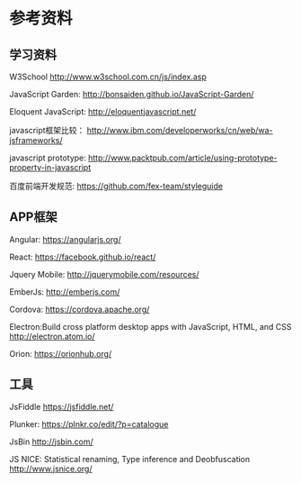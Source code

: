 # 参考资料

## 学习资料
W3School
    http://www.w3school.com.cn/js/index.asp

JavaScript Garden:
    http://bonsaiden.github.io/JavaScript-Garden/

Eloquent JavaScript:
    http://eloquentjavascript.net/

javascript框架比较：
    http://www.ibm.com/developerworks/cn/web/wa-jsframeworks/

javascript prototype:
    http://www.packtpub.com/article/using-prototype-property-in-javascript

百度前端开发规范:
    https://github.com/fex-team/styleguide

## APP框架
Angular:
    https://angularjs.org/

React:
    https://facebook.github.io/react/

Jquery Mobile:
    http://jquerymobile.com/resources/

EmberJs:
    http://emberjs.com/

Cordova:
    https://cordova.apache.org/

Electron:Build cross platform desktop apps with JavaScript, HTML, and CSS
    http://electron.atom.io/

Orion:
    https://orionhub.org/

## 工具
JsFiddle
    https://jsfiddle.net/

Plunker:
    https://plnkr.co/edit/?p=catalogue

JsBin
    http://jsbin.com/

JS NICE: Statistical renaming, Type inference and Deobfuscation
    http://www.jsnice.org/
